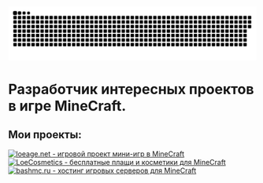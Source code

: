 ![alt text](https://github.com/TimonLimon/TimonLimon/blob/main/other/github-user-contribution.svg)

# Разработчик интересных проектов в игре MineCraft.

## Мои проекты:
[![loeage.net - игровой проект мини-игр в MineCraft](https://img.shields.io/badge/-loeage.net%20--%20%D0%B8%D0%B3%D1%80%D0%BE%D0%B2%D0%BE%D0%B9%20%D0%BF%D1%80%D0%BE%D0%B5%D0%BA%D1%82%20%D0%BC%D0%B8%D0%BD%D0%B8--%D0%B8%D0%B3%D1%80%20%D0%B2%20MineCraft-blue) ](https://vk.com/loeage)
[![LoeCosmetics - бесплатные плащи и косметики для MineCraft](https://img.shields.io/badge/-LoeCosmetics%20--%20%D0%B1%D0%B5%D1%81%D0%BF%D0%BB%D0%B0%D1%82%D0%BD%D1%8B%D0%B5%20%D0%BF%D0%BB%D0%B0%D1%89%D0%B8%20%D0%B8%20%D0%BA%D0%BE%D1%81%D0%BC%D0%B5%D1%82%D0%B8%D0%BA%D0%B8%20%D0%B4%D0%BB%D1%8F%20MineCraft-blue) ](https://loeage.net)
[![bashmc.ru - хостинг игровых серверов для MineCraft](https://img.shields.io/badge/-bashmc.ru%20--%20%D1%85%D0%BE%D1%81%D1%82%D0%B8%D0%BD%D0%B3%20%D0%B8%D0%B3%D1%80%D0%BE%D0%B2%D1%8B%D1%85%20%D1%81%D0%B5%D1%80%D0%B2%D0%B5%D1%80%D0%BE%D0%B2%20%D0%B4%D0%BB%D1%8F%20MineCraft-blue) ](https://bashmc.ru)

